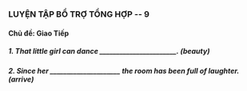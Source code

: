 ### LUYỆN TẬP BỔ TRỢ TỔNG HỢP -- 9
#### Chủ đề: Giao Tiếp
##### 1. That little girl can dance _______________________. (beauty)
##### 2. Since her _____________________ the room has been full of laughter. (arrive)
